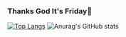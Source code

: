 ### Thanks God It's Friday🤩
[![Top Langs](https://github-readme-stats.vercel.app/api/top-langs/?username=otampy3184&layout=compact)](https://github.com/anuraghazra/github-readme-stats)
![Anurag's GitHub stats](https://github-readme-stats.vercel.app/api?username=otampy3184&show_icons=true)
